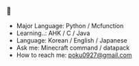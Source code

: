 ### 👋

- Major Language: Python / Mcfunction
- Learning..: AHK / C / Java
- Language: Korean / English / Japanese
- Ask me: Minecraft command / datapack
- How to reach me: poku0927@gmail.com

<!--
- 🔭 I’m currently working on ...
- 👯 I’m looking to collaborate on ...
- 🤔 I’m looking for help with ...
-->
